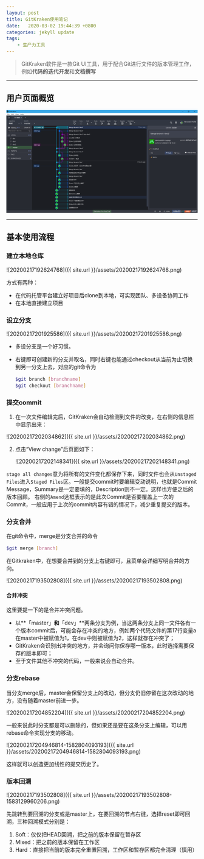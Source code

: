 ```yaml
---
layout: post
title: GitKraken使用笔记
date:   2020-03-02 19:44:39 +0800
categories: jekyll update
tags:
    - 生产力工具
---
```






> GitKraken软件是一款Git UI工具，用于配合Git进行文件的版本管理工作，例如**代码的迭代开发**和**文档撰写**



---

## 用户页面概览

![2020021719195019](/assets/2020021719195019.png)

---

## 基本使用流程

### 建立本地仓库

![20200217192624768]({{ site.url }}/assets/20200217192624768.png)

方式有两种：

+ 在代码托管平台建立好项目后clone到本地，可实现团队、多设备协同工作
+ 在本地直接建立项目

### 设立分支

![20200217201925586]({{ site.url }}/assets/20200217201925586.png)

+ 多设分支是一个好习惯。

+ 右键即可创建新的分支并取名，同时右键也能通过checkout从当前为止切换到另一分支上去，对应的git命令为

  ```bash
  $git branch [branchname]
  $git checkout [branchname]
  ```

### 提交commit

1. 在一次文件编辑完后，GitKraken会自动检测到文件的改变，在右侧的信息栏中显示出来：

![20200217202034862]({{ site.url }}/assets/20200217202034862.png)

2. 点击“View change”后页面如下：

   ![20200217202148341]({{ site.url }}/assets/20200217202148341.png)

`stage all changes`意为将所有的文件变化都保存下来，同时文件也会从`Unstaged Files`进入`Staged Files`区。一般提交commit时要编辑变动说明，也就是Commit Message，Summary是一定要填的，Description则不一定。这样也方便之后的版本回顾。
	右侧的`Amend`选框表示的是此次Commit是否要覆盖上一次的Commit，一般应用于上次的commit内容有错的情况下，减少重复提交的版本。

### 分支合并

在git命令中，merge是分支合并的命令

```bash
$git merge [branch]
```

在Gitkraken中，在想要合并到的分支上右键即可，且菜单会详细写明合并的方向。

![20200217193502808]({{ site.url }}/assets/20200217193502808.png)

#### 合并冲突

这里要提一下的是合并冲突问题。

+ 以**「master」**和**「dev」**两条分支为例，当这两条分支上同一文件各有一个版本commit后，可能会存在冲突的地方，例如两个代码文件的第17行变量a在master中被赋值为1，在dev中则被赋值为2，这样就存在冲突了；
+ GitKraken会识别出冲突的地方，并会询问你保存哪一版本，此时选择需要保存的版本即可；
+ 至于文件其他不冲突的代码，一般来说会自动合并。

### 分支rebase

当分支merge后，master会保留分支上的改动，但分支仍旧停留在这次改动的地方，没有随着master前进一步。

![20200217204852204]({{ site.url }}/assets/20200217204852204.png)

一般来说此时分支都是可以删除的，但如果还是要在这条分支上编辑，可以用rebase命令实现分支的移动。

![20200217204946814-1582804093193]({{ site.url }}/assets/20200217204946814-1582804093193.png)

这样就可以创造更加线性的提交历史了。

### 版本回溯

![20200217193502808]({{ site.url }}/assets/20200217193502808-1583129960206.png)

先跳转到要回溯的分支或是master上，在要回溯的节点右键，选择reset即可回溯，三种回溯模式分别是：

1. Soft：仅仅把HEAD回溯，把之前的版本保留在暂存区
2. Mixed：把之前的版本保留在工作区
3. Hard：直接把当前的版本完全重置回溯，工作区和暂存区都完全清理（慎用）

